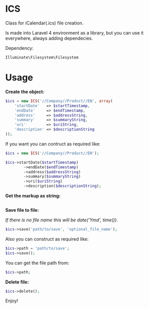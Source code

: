 ICS
===

Class for iCalendar(.ics) file creation.

Is made into Laravel 4 environment as a library, but you can use it everywhere, always adding dependecies.

Dependency:

    Illuminate\Filesystem\Filesystem
		
Usage
=====

__Create the object:__

```php
$ics = new ICS('//Company//Product//EN', array(
	'startDate'   => $startTimestamp,
	'endDate'     => $endTimestamp,
	'address'     => $addressString,
	'summary'     => $summaryString,
	'uri'         => $uriString,
	'description' => $descriptionString
));
```
If you want you can contruct as required like:

```php
$ics = new ICS('//Company//Product//EN');

$ics->startDate($startTimestamp)
		->endDate($endTimestamp)
		->address($addressString)
		->summary($summaryString)
		->uri($uriString)
		->description($descriptionString);
```

__Get the markup as string:__

```php
```

__Save file to file:__

_If there is no file name this will be date('Ymd', time())_.

```php
$ics->save('path/to/save', 'optional_file_name');
```

Also you can construct as required like:

```php
$ics->path = 'path/to/save';
$ics->save();
```

You can get the file path from:

```php
$ics->path;
```

__Delete file:__

```php
$ics->delete();
```

Enjoy!